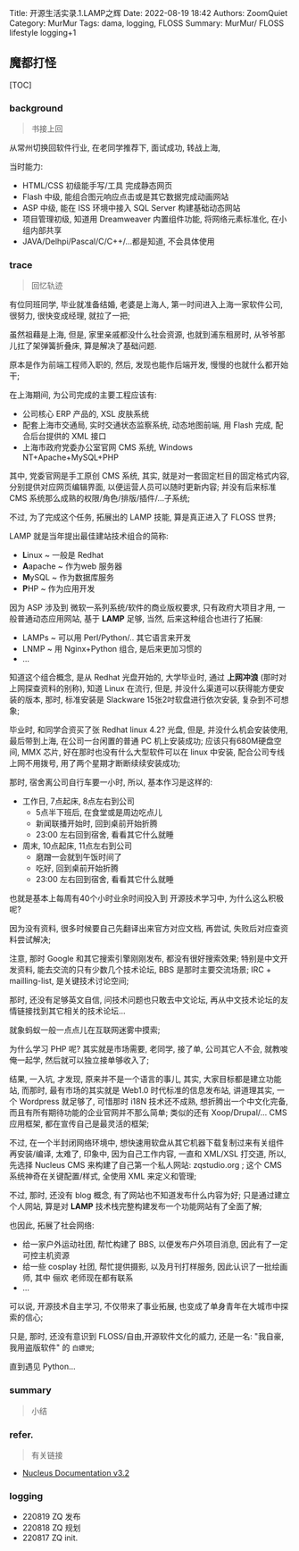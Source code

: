 Title: 开源生活实录.1.LAMP之辉
Date: 2022-08-19 18:42
Authors: ZoomQuiet
Category: MurMur
Tags: dama, logging, FLOSS
Summary: MurMur/ FLOSS lifestyle logging+1

## 魔都打怪

[TOC]

### background
> 书接上回


从常州切换回软件行业, 
在老同学推荐下, 面试成功, 转战上海,

当时能力:

- HTML/CSS 初级能手写/工具 完成静态网页
- Flash 中级, 能组合图元响应点击或是其它数据完成动画网站
- ASP 中级, 能在 ISS 环境中接入 SQL Server 构建基础动态网站
- 项目管理初级, 知道用 Dreamweaver 内置组件功能, 将网络元素标准化, 在小组内部共享
- JAVA/Delhpi/Pascal/C/C++/...都是知道, 不会具体使用

### trace
> 回忆轨迹

有位同班同学, 毕业就准备结婚, 老婆是上海人, 第一时间进入上海一家软件公司,
很努力, 很快变成经理, 就拉了一把;

虽然祖藉是上海, 但是, 家里亲戚都没什么社会资源, 
也就到浦东租房时, 从爷爷那儿扛了架弹簧折叠床, 算是解决了基础问题.

原本是作为前端工程师入职的, 然后, 发现也能作后端开发,
慢慢的也就什么都开始干;

在上海期间, 为公司完成的主要工程应该有:

- 公司核心 ERP 产品的, XSL 皮肤系统
- 配套上海市交通局, 实时交通状态监察系统, 动态地图前端, 用 Flash 完成, 配合后台提供的 XML 接口
- 上海市政府党委办公室官网 CMS 系统, Windows NT+Apache+MySQL+PHP

其中, 党委官网是手工原创 CMS 系统,
其实, 就是对一套固定栏目的固定格式内容,分别提供对应网页编辑界面,
以便运营人员可以随时更新内容;
并没有后来标准 CMS 系统那么成熟的权限/角色/排版/插件/...子系统;

不过, 为了完成这个任务, 拓展出的 LAMP 技能, 
算是真正进入了 FLOSS 世界;

LAMP 就是当年提出最佳建站技术组合的简称:

- **L**inux ~ 一般是 Redhat 
- **A**apache ~ 作为web 服务器
- **M**ySQL ~ 作为数据库服务
- **P**HP ~ 作为应用开发

因为 ASP 涉及到 微软一系列系统/软件的商业版权要求,
只有政府大项目才用, 
一般普通动态应用网站, 基于 **LAMP** 足够,
当然, 后来这种组合也进行了拓展:

- LAMPs ~ 可以用 Perl/Python/.. 其它语言来开发
- LNMP ~ 用 Nginx+Python 组合, 是后来更加习惯的
- ...

知道这个组合概念, 是从 Redhat 光盘开始的,
大学毕业时, 通过 **上网冲浪** (那时对上网探查资料的别称),
知道 Linux 在流行, 但是, 并没什么渠道可以获得能方便安装的版本,
那时, 标准安装是 Slackware 15张2吋软盘进行依次安装, 复杂到不可想象;

毕业时, 和同学合资买了张 Redhat linux 4.2? 光盘,
但是, 并没什么机会安装使用, 最后带到上海,
在公司一台闲置的普通 PC 机上安装成功;
应该只有680M硬盘空间, MMX 芯片,
好在那时也没有什么大型软件可以在 linux 中安装,
配合公司专线上网不用拨号,
用了两个星期才断断续续安装成功;

那时, 宿舍离公司自行车要一小时, 所以, 基本作习是这样的:

- 工作日, 7点起床, 8点左右到公司
    - 5点半下班后, 在食堂或是周边吃点儿
    - 新闻联播开始时, 回到桌前开始折腾
    - 23:00 左右回到宿舍, 看看其它什么就睡
- 周末, 10点起床, 11点左右到公司
    - 磨蹭一会就到午饭时间了
    - 吃好, 回到桌前开始折腾
    - 23:00 左右回到宿舍, 看看其它什么就睡

也就是基本上每周有40个小时业余时间投入到 开源技术学习中,
为什么这么积极呢?

因为没有资料, 很多时候要自己先翻译出来官方对应文档, 再尝试,
失败后对应查资料尝试解决;

注意, 那时 Google 和其它搜索引擎刚刚发布, 都没有很好搜索效果;
特别是中文开发资料, 能去交流的只有少数几个技术论坛, BBS 是那时主要交流场景;
IRC + mailling-list, 是关键技术讨论空间;

那时, 还没有足够英文自信, 问技术问题也只敢去中文论坛,
再从中文技术论坛的友情链接找到其它相关的技术论坛...

就象蚂蚁一般一点点儿在互联网迷雾中摸索;

为什么学习 PHP 呢? 其实就是市场需要, 老同学, 接了单, 公司其它人不会,
就教唆俺一起学, 然后就可以独立接单够收入了;

结果, 一入坑, 才发现, 原来并不是一个语言的事儿, 
其实, 大家目标都是建立功能站, 而那时, 最有市场的其实就是 Web1.0 时代标准的信息发布站,
讲道理其实, 一个 Wordpress 就足够了, 
可惜那时 i18N 技术还不成熟, 想折腾出一个中文化完备, 而且有所有期待功能的企业官网并不那么简单;
类似的还有 Xoop/Drupal/... CMS 应用框架, 都在宣传自己是最灵活的框架;

不过, 在一个半封闭网络环境中, 想快速用软盘从其它机器下载复制过来有关组件再安装/编译,
太难了,
印象中, 因为自己工作内容, 一直和 XML/XSL 打交道,
所以, 先选择 Nucleus CMS 来构建了自己第一个私人网站: zqstudio.org ;
这个 CMS 系统神奇在关键配置/样式, 全使用 XML 来定义和管理;

不过, 那时, 还没有 blog 概念, 有了网站也不知道发布什么内容为好;
只是通过建立个人网站, 算是对 **LAMP** 技术栈完整构建发布一个功能网站有了全面了解;

也因此, 拓展了社会网络:

- 给一家户外运动社团, 帮忙构建了 BBS, 以便发布户外项目消息, 因此有了一定可控主机资源
- 给一些 cosplay 社团, 帮忙提供摄影, 以及月刊打样服务, 因此认识了一批绘画师, 其中 俪欢 老师现在都有联系
- ...

可以说, 开源技术自主学习, 
不仅带来了事业拓展, 也变成了单身青年在大城市中探索的信心;

只是, 那时, 还没有意识到 FLOSS/自由,开源软件文化的威力,
还是一名: "我自豪, 我用盗版软件" 的 `白嫖党`;

直到遇见 Python...






### summary
> 小结

### refer.
> 有关链接

- [Nucleus Documentation v3.2](http://nucleuscms.org/docs/)

### logging

- 220819 ZQ 发布
- 220818 ZQ 规划
- 220817 ZQ init.



